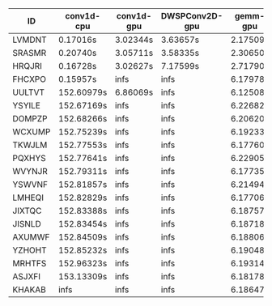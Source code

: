 |ID|conv1d-cpu|conv1d-gpu|DWSPConv2D-gpu|gemm-gpu|avg|
|-|-|-|-|-|-|
|LVMDNT|0.17016s|3.02344s|3.63657s|2.17509s|2.25132s|
|SRASMR|0.20740s|3.05711s|3.58335s|2.30650s|2.28859s|
|HRQJRI|0.16728s|3.02627s|7.17599s|2.71790s|3.27186s|
|FHCXPO|0.15957s|infs|infs|6.17978s|infs|
|UULTVT|152.60979s|6.86069s|infs|6.12508s|infs|
|YSYILE|152.67169s|infs|infs|6.22682s|infs|
|DOMPZP|152.68266s|infs|infs|6.20620s|infs|
|WCXUMP|152.75239s|infs|infs|6.19233s|infs|
|TKWJLM|152.77553s|infs|infs|6.17760s|infs|
|PQXHYS|152.77641s|infs|infs|6.22905s|infs|
|WVYNJR|152.79311s|infs|infs|6.17735s|infs|
|YSWVNF|152.81857s|infs|infs|6.21494s|infs|
|LMHEQI|152.82829s|infs|infs|6.17706s|infs|
|JIXTQC|152.83388s|infs|infs|6.18757s|infs|
|JISNLD|152.83454s|infs|infs|6.18718s|infs|
|AXUMWF|152.84509s|infs|infs|6.18806s|infs|
|YZHOHT|152.85232s|infs|infs|6.19048s|infs|
|MRHTFS|152.96323s|infs|infs|6.19314s|infs|
|ASJXFI|153.13309s|infs|infs|6.18178s|infs|
|KHAKAB|infs|infs|infs|6.18647s|infs|
